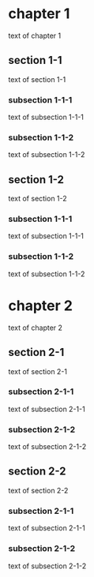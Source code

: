 <div class="page"></div>

# chapter 1

text of chapter 1

## section 1-1

text of section 1-1

### subsection 1-1-1

text of subsection 1-1-1

### subsection 1-1-2

text of subsection 1-1-2

## section 1-2

text of section 1-2

### subsection 1-1-1

text of subsection 1-1-1

### subsection 1-1-2

text of subsection 1-1-2

# chapter 2

text of chapter 2

## section 2-1

text of section 2-1

### subsection 2-1-1

text of subsection 2-1-1

### subsection 2-1-2

text of subsection 2-1-2

## section 2-2

text of section 2-2

### subsection 2-1-1

text of subsection 2-1-1

### subsection 2-1-2

text of subsection 2-1-2